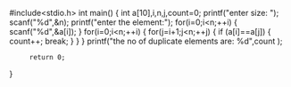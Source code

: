 #include<stdio.h>
int main()
{
    int a[10],i,n,j,count=0;
    printf("enter size: ");
    scanf("%d",&n);
    printf("enter the element:");
    for(i=0;i<n;++i)
    {
        scanf("%d",&a[i]);
    }
      for(i=0;i<n;++i)
    {
       for(j=i+1;j<n;++j)
    {
        if (a[i]==a[j])
        {
          count++;
          break;
        }
    }
    }
    printf("the no of duplicate elements are: %d",count );
    
         return 0;
   }  

